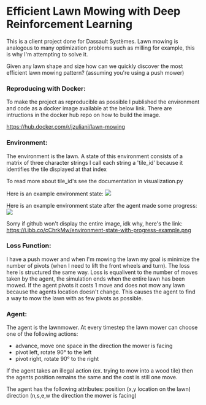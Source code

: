 # Efficient Lawn Mowing with Deep Reinforcement Learning

This is a client project done for Dassault Systèmes. Lawn mowing is analogous to many optimization problems such as milling for example, this is why I'm attempting to solve it.

Given any lawn shape and size how can we quickly discover the most efficient lawn mowing pattern? (assuming you're using a push mower)

### Reproducing with Docker:

To make the project as reproducible as possible I published the environment and code as a docker image available at the below link.
There are intructions in the docker hub repo on how to build the image.

https://hub.docker.com/r/jzuliani/lawn-mowing

### Environment:
The environment is the lawn.
A state of this environment consists of a matrix of three character strings
I call each string a 'tile_id' because it identifies the tile displayed at that index

To read more about tile_id's see the documentation in visualization.py

Here is an example environment state:
![](https://i.ibb.co/vxMc8cN/environment-state-example.png)

Here is an example environment state after the agent made some progress:
![](https://i.ibb.co/cChrkMw/environment-state-with-progress-example.png)

Sorry if github won't display the entire image, idk why, here's the link:
https://i.ibb.co/cChrkMw/environment-state-with-progress-example.png

### Loss Function:
I have a push mower and when I'm mowing the lawn my goal is minimize the number of pivots (when I need to lift the front wheels and turn).
The loss here is structured the same way.
Loss is equalivent to the number of moves taken by the agent, the simulation ends when the entire lawn has been mowed.
If the agent pivots it costs 1 move and does not mow any lawn because the agents location doesn't change.
This causes the agent to find a way to mow the lawn with as few pivots as possible.

### Agent:
The agent is the lawnmower.
At every timestep the lawn mower can choose one of the following actions:
- advance, move one space in the direction the mower is facing
- pivot left, rotate 90° to the left
- pivot right, rotate 90° to the right

If the agent takes an illegal action (ex. trying to mow into a wood tile) then the agents position remains the same and the cost is still one move.

The agent has the following attributes:
    position (x,y location on the lawn)
    direction (n,s,e,w the direction the mower is facing)
